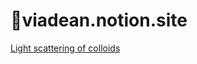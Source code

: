 # :ocean:viadean.notion.site
[Light scattering of colloids](https://viadean.notion.site/Light-scattering-of-colloids-13b1ae7b9a328016b416d9d271ea55c3)
